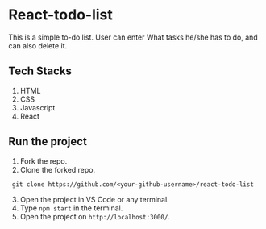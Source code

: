 # React-todo-list
This is a simple to-do list. User can enter What tasks he/she has to do, and can also delete it.

## Tech Stacks 
1. HTML 
2. CSS
3. Javascript
4. React

## Run the project
1. Fork the repo.
2. Clone the forked repo.

``` git clone https://github.com/<your-github-username>/react-todo-list```

3. Open the project in VS Code or any terminal.
4. Type ``` npm start ``` in the terminal.
5. Open the project on ```http://localhost:3000/```.

